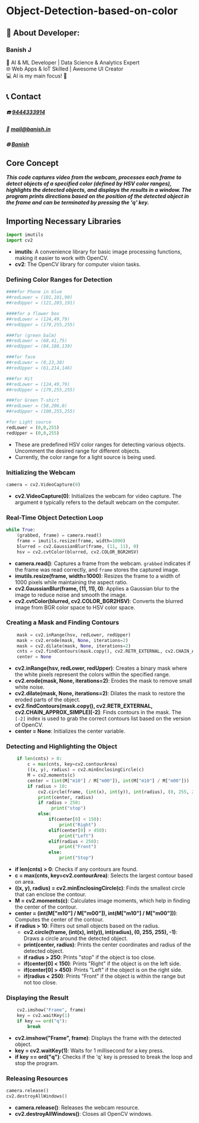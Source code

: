 # Object-Detection-based-on-color

## 💫 About Developer:

### Banish J

🤖 AI & ML Developer | Data Science & Analytics Expert  
🌐 Web Apps & IoT Skilled | Awesome UI Creator  
💻 AI is my main focus! 👾

## 📞 Contact
##### **☎️**   [9444333914](tel:9444333914)
##### **📧**  [mail@banish.in](mailto:mail@banish.in)
##### **🌐**  [Banish](https://www.banish.in)

## Core Concept

***This code captures video from the webcam, processes each frame to detect objects of a specified color (defined by HSV color ranges), highlights the detected objects, and displays the results in a window. The program prints directions based on the position of the detected object in the frame and can be terminated by pressing the 'q' key.***

## Importing Necessary Libraries
```python
import imutils
import cv2
```
- **imutils**: A convenience library for basic image processing functions, making it easier to work with OpenCV.
- **cv2**: The OpenCV library for computer vision tasks.

### Defining Color Ranges for Detection
```python
####for Phone in blue
##redLower = (101,101,90)         
##redUpper = (121,203,191)

####for a flower box
##redLower = (124,49,79)       
##redUpper = (179,255,255)

###for (green balm)
##redLower = (68,41,75)
##redUpper = (84,188,139)

###for face
##redLower = (0,23,38)
##redUpper = (61,214,146)

###for Hit
##redLower = (124,49,79)       
##redUpper = (179,255,255)

###for Green T-shirt
##redLower = (58,206,0)       
##redUpper = (100,255,255)

#for Light source
redLower = (0,0,255)       
redUpper = (0,0,255)
```
- These are predefined HSV color ranges for detecting various objects. Uncomment the desired range for different objects.
- Currently, the color range for a light source is being used.

### Initializing the Webcam
```python
camera = cv2.VideoCapture(0)
```
- **cv2.VideoCapture(0)**: Initializes the webcam for video capture. The argument `0` typically refers to the default webcam on the computer.

### Real-Time Object Detection Loop
```python
while True:
    (grabbed, frame) = camera.read()
    frame = imutils.resize(frame, width=1000)
    blurred = cv2.GaussianBlur(frame, (11, 11), 0)
    hsv = cv2.cvtColor(blurred, cv2.COLOR_BGR2HSV)
```
- **camera.read()**: Captures a frame from the webcam. `grabbed` indicates if the frame was read correctly, and `frame` stores the captured image.
- **imutils.resize(frame, width=1000)**: Resizes the frame to a width of 1000 pixels while maintaining the aspect ratio.
- **cv2.GaussianBlur(frame, (11, 11), 0)**: Applies a Gaussian blur to the image to reduce noise and smooth the image.
- **cv2.cvtColor(blurred, cv2.COLOR_BGR2HSV)**: Converts the blurred image from BGR color space to HSV color space.

### Creating a Mask and Finding Contours
```python
    mask = cv2.inRange(hsv, redLower, redUpper)
    mask = cv2.erode(mask, None, iterations=2)
    mask = cv2.dilate(mask, None, iterations=2)
    cnts = cv2.findContours(mask.copy(), cv2.RETR_EXTERNAL, cv2.CHAIN_APPROX_SIMPLE)[-2]
    center = None
```
- **cv2.inRange(hsv, redLower, redUpper)**: Creates a binary mask where the white pixels represent the colors within the specified range.
- **cv2.erode(mask, None, iterations=2)**: Erodes the mask to remove small white noise.
- **cv2.dilate(mask, None, iterations=2)**: Dilates the mask to restore the eroded parts of the object.
- **cv2.findContours(mask.copy(), cv2.RETR_EXTERNAL, cv2.CHAIN_APPROX_SIMPLE)[-2]**: Finds contours in the mask. The `[-2]` index is used to grab the correct contours list based on the version of OpenCV.
- **center = None**: Initializes the center variable.

### Detecting and Highlighting the Object
```python
    if len(cnts) > 0:
        c = max(cnts, key=cv2.contourArea)
        ((x, y), radius) = cv2.minEnclosingCircle(c)
        M = cv2.moments(c)
        center = (int(M["m10"] / M["m00"]), int(M["m10"] / M["m00"]))
        if radius > 10:
            cv2.circle(frame, (int(x), int(y)), int(radius), (0, 255, 255), -1)
            print(center, radius)
            if radius > 250:
                 print("stop")
            else:
                if(center[0] < 150):
                    print("Right")
                elif(center[0] > 450):
                    print("Left")
                elif(radius < 250):
                    print("Front")
                else:
                    print("Stop")
```
- **if len(cnts) > 0**: Checks if any contours are found.
- **c = max(cnts, key=cv2.contourArea)**: Selects the largest contour based on area.
- **((x, y), radius) = cv2.minEnclosingCircle(c)**: Finds the smallest circle that can enclose the contour.
- **M = cv2.moments(c)**: Calculates image moments, which help in finding the center of the contour.
- **center = (int(M["m10"] / M["m00"]), int(M["m10"] / M["m00"]))**: Computes the center of the contour.
- **if radius > 10**: Filters out small objects based on the radius.
  - **cv2.circle(frame, (int(x), int(y)), int(radius), (0, 255, 255), -1)**: Draws a circle around the detected object.
  - **print(center, radius)**: Prints the center coordinates and radius of the detected object.
  - **if radius > 250**: Prints "stop" if the object is too close.
  - **if(center[0] < 150)**: Prints "Right" if the object is on the left side.
  - **if(center[0] > 450)**: Prints "Left" if the object is on the right side.
  - **if(radius < 250)**: Prints "Front" if the object is within the range but not too close.

### Displaying the Result
```python
    cv2.imshow("Frame", frame)
    key = cv2.waitKey(1)
    if key == ord("q"):
        break
```
- **cv2.imshow("Frame", frame)**: Displays the frame with the detected object.
- **key = cv2.waitKey(1)**: Waits for 1 millisecond for a key press.
- **if key == ord("q")**: Checks if the 'q' key is pressed to break the loop and stop the program.

### Releasing Resources
```python
camera.release()
cv2.destroyAllWindows()
```
- **camera.release()**: Releases the webcam resource.
- **cv2.destroyAllWindows()**: Closes all OpenCV windows.
